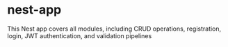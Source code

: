 # nest-app
This Nest app covers all modules, including CRUD operations, registration, login, JWT authentication, and validation pipelines
